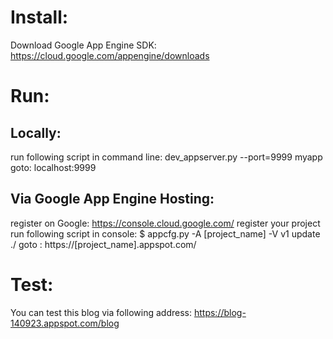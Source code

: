 # Install:
Download Google App Engine SDK: https://cloud.google.com/appengine/downloads

# Run:
## Locally:
run following script in command line: dev_appserver.py --port=9999 myapp
goto: localhost:9999
## Via Google App Engine Hosting:
register on Google: https://console.cloud.google.com/
register your project
run following script in console: $ appcfg.py -A [project_name] -V v1 update ./
goto : https://[project_name].appspot.com/

# Test:
You can test this blog via following address: https://blog-140923.appspot.com/blog
